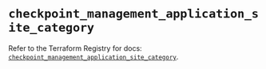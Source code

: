 # `checkpoint_management_application_site_category`

Refer to the Terraform Registry for docs: [`checkpoint_management_application_site_category`](https://registry.terraform.io/providers/checkpointsw/checkpoint/2.11.0/docs/resources/management_application_site_category).
